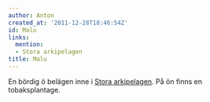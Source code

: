```yaml
---
author: Anton
created_at: '2011-12-28T18:46:54Z'
id: Malu
links:
  mention:
  - Stora arkipelagen
title: Malu
---
```


En bördig ö belägen inne i [Stora arkipelagen]. På ön finns en tobaksplantage.

  [Stora arkipelagen]: Stora_arkipelagen
